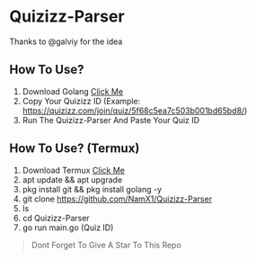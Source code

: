# Quizizz-Parser
Thanks to @galviy for the idea
## How To Use?
1. Download Golang [Click Me](https://golang.org)
2. Copy Your Quizizz ID (Example: https://quizizz.com/join/quiz/5f68c5ea7c503b001bd65bd8/)
3. Run The Quizizz-Parser And Paste Your Quiz ID

## How To Use? (Termux)
1. Download Termux [Click Me](https://github.com/termux/termux-app/release/tag/v0.118.0)
2. apt update && apt upgrade
3. pkg install git && pkg install golang -y
4. git clone https://github.com/NamX1/Quizizz-Parser
5. ls
6. cd Quizizz-Parser
7. go run main.go (Quiz ID)
   
> Dont Forget To Give A Star To This Repo
